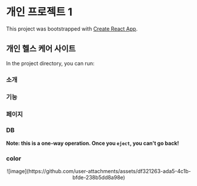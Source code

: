 # 개인 프로젝트 1

This project was bootstrapped with [Create React App](https://github.com/facebook/create-react-app).

## 개인 헬스 케어 사이트 

In the project directory, you can run:

### 소개  


### 기능


### 페이지 


### DB

**Note: this is a one-way operation. Once you `eject`, you can't go back!**

### color

  <p align="center"> ![image](https://github.com/user-attachments/assets/df321263-ada5-4c1b-bfde-238b5dd8a98e) 


